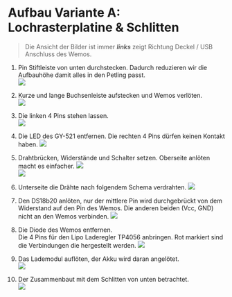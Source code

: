 # Aufbau Variante A: Lochrasterplatine & Schlitten

> Die Ansicht der Bilder ist immer ***links*** zeigt Richtung Deckel / USB Anschluss des Wemos.

1. Pin Stiftleiste von unten durchstecken. Dadurch reduzieren wir die Aufbauhöhe damit alles in den Petling passt.  
![](../images/BB/1.jpg)  
1. Kurze und lange Buchsenleiste aufstecken und Wemos verlöten.  
![](../images/BB/2.jpg)  
1. Die linken 4 Pins stehen lassen.  
![](../images/BB/3.jpg)  
1. Die LED des GY-521 entfernen. Die rechten 4 Pins dürfen keinen Kontakt haben.
![](../images/BB/4.jpg)  
1. Drahtbrücken, Widerstände und Schalter setzen. Oberseite anlöten macht es einfacher. 
![](../images/BB/5.jpg)  
![](../images/BB/6.jpg)  
1. Unterseite die Drähte nach folgendem Schema verdrahten. 
![](../images/BB/7.jpg)  

1. Den DS18b20 anlöten, nur der mittlere Pin wird durchgebrückt von dem Widerstand auf den Pin des Wemos. Die anderen beiden (Vcc, GND) nicht an den Wemos verbinden.
![](../images/BB/8.jpg)  

1. Die Diode des Wemos entfernen.  
Die 4 Pins für den Lipo Laderegler TP4056 anbringen. Rot markiert sind die Verbindungen die hergestellt werden.
![](../images/BB/9.jpg)  

1. Das Lademodul auflöten, der Akku wird daran angelötet.  
![](../images/BB/10.jpg)  

1. Der Zusammenbaut mit dem Schlitten von unten betrachtet.  
![](../images/BB/11.jpg)  